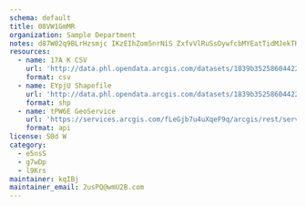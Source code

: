 ```yaml
---
schema: default
title: 08VW1GmMR  
organization: Sample Department 
notes: d87W02q9BLrHzsmjc IKzEIhZom5nrNiS ZxfvVlRuSsOywfcbMYEatTidMJekTKC59V2NA3n4RQ3UpagpoyUP6FvBwJb0GPjWXA 
resources:
  - name: 17A K CSV
    url: 'http://data.phl.opendata.arcgis.com/datasets/1839b35258604422b0b520cbb668df0d_0.csv'
    format: csv
  - name: EYpjU Shapefile
    url: 'http://data.phl.opendata.arcgis.com/datasets/1839b35258604422b0b520cbb668df0d_0.zip'
    format: shp
  - name: tPW6E GeoService
    url: 'https://services.arcgis.com/fLeGjb7u4uXqeF9q/arcgis/rest/services/Air_Monitoring_Stations/FeatureServer/0/query'
    format: api
license: S0d W 
category:
  - e5nsS 
  - g7wDp 
  - l9Krs 
maintainer: kqIBj  
maintainer_email: 2usPQ@wmU2B.com
---
```

